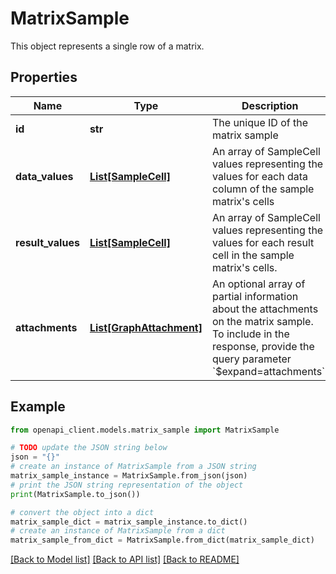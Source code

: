 # MatrixSample

This object represents a single row of a matrix.

## Properties

Name | Type | Description | Notes
------------ | ------------- | ------------- | -------------
**id** | **str** | The unique ID of the matrix sample | [optional] 
**data_values** | [**List[SampleCell]**](SampleCell.md) | An array of SampleCell values representing the values for each data column of the sample matrix&#39;s cells | [optional] 
**result_values** | [**List[SampleCell]**](SampleCell.md) | An array of SampleCell values representing the values for each result cell in the sample matrix&#39;s cells. | [optional] 
**attachments** | [**List[GraphAttachment]**](GraphAttachment.md) | An optional array of partial information about the attachments on the matrix sample. To include in the response, provide the query parameter &#x60;$expand&#x3D;attachments&#x60;. | [optional] [readonly] 

## Example

```python
from openapi_client.models.matrix_sample import MatrixSample

# TODO update the JSON string below
json = "{}"
# create an instance of MatrixSample from a JSON string
matrix_sample_instance = MatrixSample.from_json(json)
# print the JSON string representation of the object
print(MatrixSample.to_json())

# convert the object into a dict
matrix_sample_dict = matrix_sample_instance.to_dict()
# create an instance of MatrixSample from a dict
matrix_sample_from_dict = MatrixSample.from_dict(matrix_sample_dict)
```
[[Back to Model list]](../README.md#documentation-for-models) [[Back to API list]](../README.md#documentation-for-api-endpoints) [[Back to README]](../README.md)


